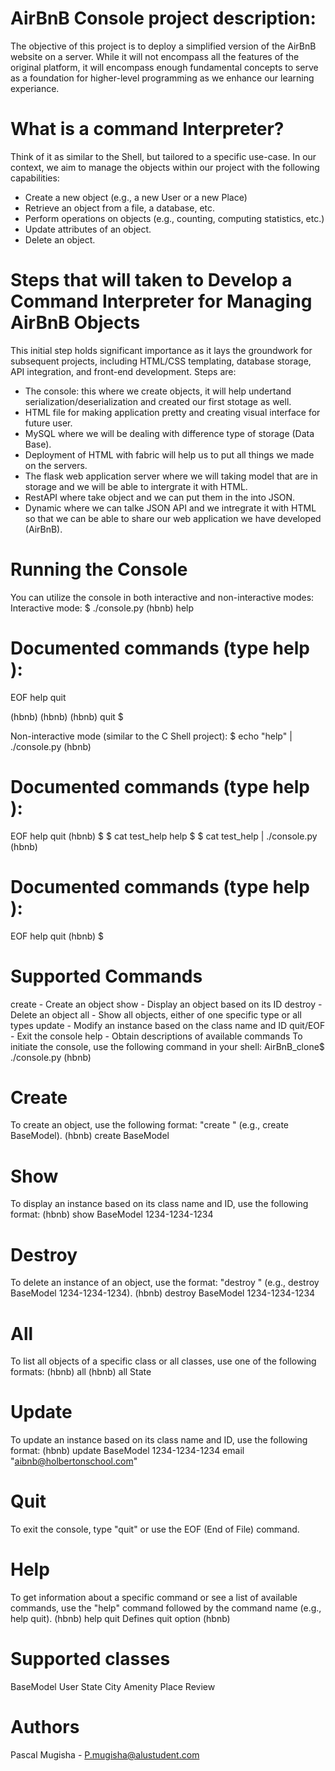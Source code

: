 # AirBnB Console project description:
The objective of this project is to deploy a simplified version of the AirBnB website on a server. While it will not encompass all the features of the original platform, it will encompass enough fundamental concepts to serve as a foundation for higher-level programming as we enhance our learning experiance.

# What is a command Interpreter?
Think of it as similar to the Shell, but tailored to a specific use-case. In our context, we aim to manage the objects within our project with the following capabilities:

* Create a new object (e.g., a new User or a new Place)
* Retrieve an object from a file, a database, etc.
* Perform operations on objects (e.g., counting, computing statistics, etc.)
* Update attributes of an object.
* Delete an object.

# Steps that will taken to Develop a Command Interpreter for Managing AirBnB Objects
This initial step holds significant importance as it lays the groundwork for subsequent projects, including HTML/CSS templating, database storage, API integration, and front-end development. Steps are:
* The console: this where we create objects, it will help undertand serialization/deserialization and created our first stotage as well.
* HTML file for making application pretty and creating visual interface for future user.
* MySQL where we will be dealing with difference type of storage (Data Base).
* Deployment of HTML with fabric will help us to put all things we made on the servers.
* The flask web application server where we will taking model that are in storage and we will be able to intergrate it with HTML.
* RestAPI where take object and we can put them in the into JSON.
* Dynamic where we can talke JSON API and we intregrate it with HTML so that we can be able to share our web application we have developed (AirBnB).

# Running the Console
You can utilize the console in both interactive and non-interactive modes:
Interactive mode:
$ ./console.py
(hbnb) help

Documented commands (type help <topic>):
========================================
EOF  help  quit

(hbnb) 
(hbnb) 
(hbnb) quit
$

Non-interactive mode (similar to the C Shell project):
$ echo "help" | ./console.py
(hbnb)

Documented commands (type help <topic>):
========================================
EOF  help  quit
(hbnb) 
$
$ cat test_help
help
$
$ cat test_help | ./console.py
(hbnb)

Documented commands (type help <topic>):
========================================
EOF  help  quit
(hbnb) 
$

# Supported Commands
create - Create an object
show - Display an object based on its ID
destroy - Delete an object
all - Show all objects, either of one specific type or all types
update - Modify an instance based on the class name and ID
quit/EOF - Exit the console
help - Obtain descriptions of available commands
To initiate the console, use the following command in your shell:
AirBnB_clone$ ./console.py
(hbnb) 

# Create
To create an object, use the following format: "create " (e.g., create BaseModel).
(hbnb) create BaseModel

# Show
To display an instance based on its class name and ID, use the following format:
(hbnb) show BaseModel 1234-1234-1234

# Destroy
To delete an instance of an object, use the format: "destroy " (e.g., destroy BaseModel 1234-1234-1234).
(hbnb) destroy BaseModel 1234-1234-1234

# All
To list all objects of a specific class or all classes, use one of the following formats:
(hbnb) all
(hbnb) all State

# Update
To update an instance based on its class name and ID, use the following format:
(hbnb) update BaseModel 1234-1234-1234 email "aibnb@holbertonschool.com"

# Quit
To exit the console, type "quit" or use the EOF (End of File) command.

# Help
To get information about a specific command or see a list of available commands, use the "help" command followed by the command name (e.g., help quit).
(hbnb) help quit
Defines quit option
(hbnb)

# Supported classes
BaseModel
User
State
City
Amenity
Place
Review

# Authors
Pascal Mugisha - P.mugisha@alustudent.com
